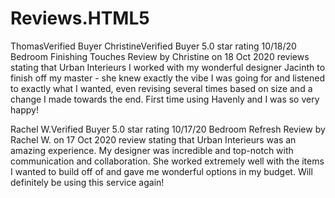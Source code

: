 # Reviews.HTML5


<p>ThomasVerified Buyer
ChristineVerified Buyer
5.0 star rating
10/18/20
Bedroom Finishing Touches
Review by Christine  on 18 Oct 2020 reviews stating that Urban Interieurs I worked with my wonderful designer Jacinth to finish off my master - she knew exactly the vibe I was going for and listened to exactly what I wanted, even revising several times based on size and a change I made towards the end. First time using Havenly and I was so very happy!</P>

<p>Rachel W.Verified Buyer
5.0 star rating
10/17/20
Bedroom Refresh
Review by Rachel W. on 17 Oct 2020 review stating that Urban Interieurs was an amazing experience. My designer was incredible and top-notch with communication and collaboration. She worked extremely well with the items I wanted to build off of and gave me wonderful options in my budget. Will definitely be using this service again!</p>
